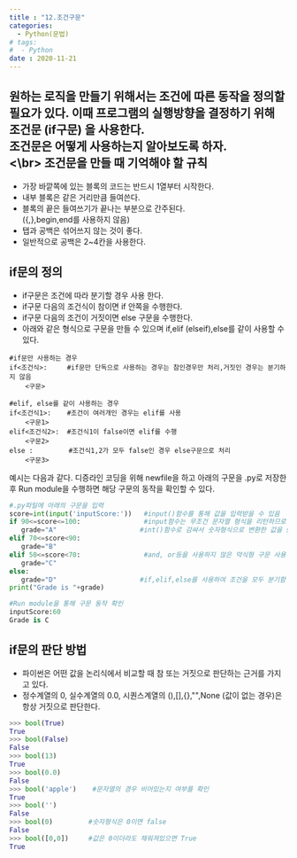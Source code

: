 ```yaml
---
title : "12.조건구문"
categories:
  - Python(문법)
# tags:
#  - Python
date : 2020-11-21
---
```


원하는 로직을 만들기 위해서는 조건에 따른 동작을 정의할 필요가 있다. 이때 프로그램의 실행방향을 결정하기 위해 조건문 (if구문) 을 사용한다.  
조건문은 어떻게 사용하는지 알아보도록 하자.  
<\br>
조건문을 만들 때 기억해야 할 규칙 
---
- 가장 바깥쪽에 있는 블록의 코드는 반드시 1열부터 시작한다.  
- 내부 블록은 같은 거리만큼 들여쓴다.  
- 블록의 끝은 들여쓰기가 끝나는 부분으로 간주된다.  
  ({,},begin,end를 사용하지 않음)
- 탭과 공백은 섞어쓰지 않는 것이 좋다.  
- 일반적으로 공백은 2~4칸을 사용한다.  

if문의 정의 
---
- if구문은 조건에 따라 분기할 경우 사용 한다.  
- if구문 다음의 조건식이 참이면 if 안쪽을 수행한다. 
- if구문 다음의 조건이 거짓이면 else 구문을 수행한다. 
- 아래와 같은 형식으로 구문을 만들 수 있으며 if,elif (elseif),else를 같이 사용할 수 있다. 

```
#if문만 사용하는 경우
if<조건식>:     #if문만 단독으로 사용하는 경우는 참인경우만 처리,거짓인 경우는 분기하지 않음
    <구문>
    
#elif, else를 같이 사용하는 경우
if<조건식1>:    #조건이 여러개인 경우는 elif를 사용  
    <구문1>
elif<조건식2>:  #조건식1이 false이면 elif를 수행 
    <구문2>
else :         #조건식1,2가 모두 false인 경우 else구문으로 처리
    <구문3>
```
예시는 다음과 같다. 디증라인 코딩을 위해 newfile을 하고 아래의 구문을 .py로 저장한 후 Run module을 수행하면 해당 구문의 동작을 확인할 수 있다.   

 ```python
#.py파일에 아래의 구문을 입력
score=int(input('inputScore:'))   #input()함수를 통해 값을 입력받을 수 있음 
if 90<=score<=100:                #input함수는 무조건 문자열 형식을 리턴하므로 
    grade="A"                     #int()함수로 감싸서 숫자형식으로 변환한 값을 score에 저장해야 한다.  
elif 70<=score<90:
    grade="B"                     
elif 50<=score<70:                #and, or등을 사용하지 않은 약식형 구문 사용 
    grade="C"
else:
    grade="D"                     #if,elif,else를 사용하여 조건을 모두 분기함
print("Grade is "+grade)    

#Run module을 통해 구문 동작 확인 
inputScore:60
Grade is C

```

if문의 판단 방법 
---

- 파이썬은 어떤 값을 논리식에서 비교할 때 참 또는 거짓으로 판단하는 근거를 가지고 있다.  
- 정수계열의 0, 실수계열의 0.0, 시퀀스계열의 (),[],{},"",None (값이 없는 경우)은 항상 거짓으로 판단한다.  

```python
>>> bool(True)
True
>>> bool(False)
False
>>> bool(13)
True
>>> bool(0.0)
False
>>> bool('apple')    #문자열의 경우 비어있는지 여부를 확인
True
>>> bool('')
False
>>> bool(0)         #숫자형식은 0이면 false
False
>>> bool([0,0])     #값은 0이더라도 채워져있으면 True 
True
```

